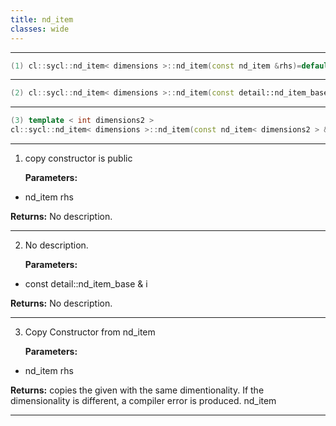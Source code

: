 ```yaml
---
title: nd_item
classes: wide
---
```



---

```cpp
(1) cl::sycl::nd_item< dimensions >::nd_item(const nd_item &rhs)=default
```

---

```cpp
(2) cl::sycl::nd_item< dimensions >::nd_item(const detail::nd_item_base &i)
```

---

```cpp
(3) template < int dimensions2 >
cl::sycl::nd_item< dimensions >::nd_item(const nd_item< dimensions2 > &rhs)
```

---

1. copy constructor is public 

   **Parameters:**

  * nd_item rhs

   

   **Returns:** No description.

---

2. No description.

   **Parameters:**

  * const detail::nd_item_base & i

   

   **Returns:** No description.

---

3. Copy Constructor from nd_item<dims> 

   **Parameters:**

  * nd_item rhs

   

   **Returns:** copies the given  with the same dimentionality. If the dimensionality is different, a compiler error is produced. nd_item

---


